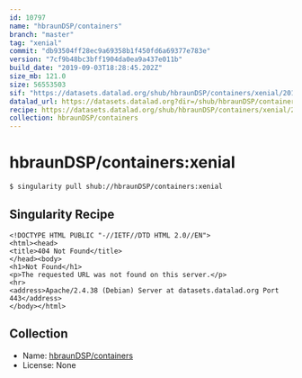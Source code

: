 ```yaml
---
id: 10797
name: "hbraunDSP/containers"
branch: "master"
tag: "xenial"
commit: "db93504ff28ec9a69358b1f450fd6a69377e783e"
version: "7cf9b48bc3bff1904da0ea9a437e011b"
build_date: "2019-09-03T18:28:45.202Z"
size_mb: 121.0
size: 56553503
sif: "https://datasets.datalad.org/shub/hbraunDSP/containers/xenial/2019-09-03-db93504f-7cf9b48b/7cf9b48bc3bff1904da0ea9a437e011b.sif"
datalad_url: https://datasets.datalad.org?dir=/shub/hbraunDSP/containers/xenial/2019-09-03-db93504f-7cf9b48b/
recipe: https://datasets.datalad.org/shub/hbraunDSP/containers/xenial/2019-09-03-db93504f-7cf9b48b/Singularity
collection: hbraunDSP/containers
---
```


# hbraunDSP/containers:xenial

```bash
$ singularity pull shub://hbraunDSP/containers:xenial
```

## Singularity Recipe

```singularity
<!DOCTYPE HTML PUBLIC "-//IETF//DTD HTML 2.0//EN">
<html><head>
<title>404 Not Found</title>
</head><body>
<h1>Not Found</h1>
<p>The requested URL was not found on this server.</p>
<hr>
<address>Apache/2.4.38 (Debian) Server at datasets.datalad.org Port 443</address>
</body></html>
```

## Collection

 - Name: [hbraunDSP/containers](https://github.com/hbraunDSP/containers)
 - License: None

